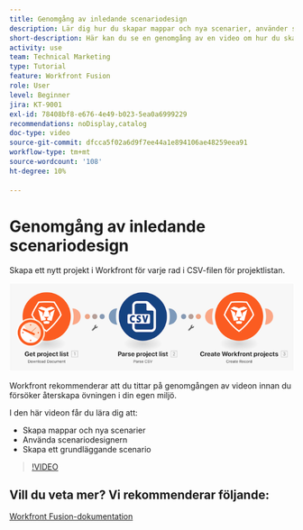 ```yaml
---
title: Genomgång av inledande scenariodesign
description: Lär dig hur du skapar mappar och nya scenarier, använder scenariodesignern och skapar ett grundläggande scenario i  [!DNL Adobe Workfront Fusion].
short-description: Här kan du se en genomgång av en video om hur du skapar scenarier.
activity: use
team: Technical Marketing
type: Tutorial
feature: Workfront Fusion
role: User
level: Beginner
jira: KT-9001
exl-id: 78408bf8-e676-4e49-b023-5ea0a6999229
recommendations: noDisplay,catalog
doc-type: video
source-git-commit: dfcca5f02a6d9f7ee44a1e894106ae48259eea91
workflow-type: tm+mt
source-wordcount: '108'
ht-degree: 10%

---
```


# Genomgång av inledande scenariodesign

Skapa ett nytt projekt i Workfront för varje rad i CSV-filen för projektlistan.

![En bild av Fusion-scenariot](assets/understand-the-basics-1.png)

Workfront rekommenderar att du tittar på genomgången av videon innan du försöker återskapa övningen i din egen miljö.

I den här videon får du lära dig att:

* Skapa mappar och nya scenarier
* Använda scenariodesignern
* Skapa ett grundläggande scenario

>[!VIDEO](https://video.tv.adobe.com/v/335261/?quality=12&learn=on&enablevpops)


## Vill du veta mer? Vi rekommenderar följande:

[Workfront Fusion-dokumentation](https://experienceleague.adobe.com/sv/docs/workfront-fusion/using/get-started-with-fusion/understand-workfront-fusion/workfront-fusion-overview)
